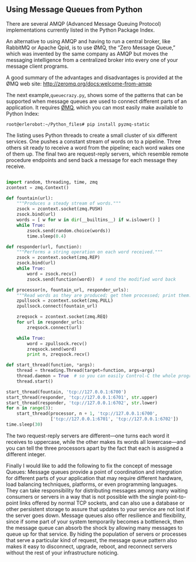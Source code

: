 ## Using Message Queues from Python

There are several AMQP (Advanced Message
Queuing Protocol) implementations currently listed in the Python Package Index.

An alternative to using AMQP and having to run a central broker, like RabbitMQ or Apache Qpid, is
to use ØMQ, the “Zero Message Queue,” which was invented by the same company as AMQP but moves
the messaging intelligence from a centralized broker into every one of your message client programs.

A good summary of the advantages and disadvantages is
provided at the ØMQ web site: http://zeromq.org/docs:welcome-from-amqp

The next example,`queuecrazy.py`, shows some of the patterns that can be supported when message queues are used to
connect different parts of an application. It requires [ØMQ](https://pypi.python.org/pypi/pyzmq-static/2.2), which you can most easily make available to
Python Index:
```
root@erlerobot:~/Python_files# pip install pyzmq-static
```
The listing uses Python threads to create a small cluster of six different services. One pushes a
constant stream of words on to a pipeline. Three others sit ready to receive a word from the pipeline;
each word wakes one of them up. The final two are request-reply servers, which resemble remote
procedure endpoints and send back a message for each message they receive.

```python

import random, threading, time, zmq
zcontext = zmq.Context()

def fountain(url):
    """Produces a steady stream of words."""
    zsock = zcontext.socket(zmq.PUSH)
    zsock.bind(url)
    words = [ w for w in dir(__builtins__) if w.islower() ]
    while True:
        zsock.send(random.choice(words))
        time.sleep(0.4)

def responder(url, function):
    """Performs a string operation on each word received."""
    zsock = zcontext.socket(zmq.REP)
    zsock.bind(url)
    while True:
        word = zsock.recv()
        zsock.send(function(word))  # send the modified word back

def processor(n, fountain_url, responder_urls):
    """Read words as they are produced; get them processed; print them."""
    zpullsock = zcontext.socket(zmq.PULL)
    zpullsock.connect(fountain_url)

    zreqsock = zcontext.socket(zmq.REQ)
    for url in responder_urls:
        zreqsock.connect(url)

    while True:
        word = zpullsock.recv()
        zreqsock.send(word)
        print n, zreqsock.recv()

def start_thread(function, *args):
    thread = threading.Thread(target=function, args=args)
    thread.daemon = True  # so you can easily Control-C the whole program
    thread.start()

start_thread(fountain, 'tcp://127.0.0.1:6700')
start_thread(responder, 'tcp://127.0.0.1:6701', str.upper)
start_thread(responder, 'tcp://127.0.0.1:6702', str.lower)
for n in range(3):
    start_thread(processor, n + 1, 'tcp://127.0.0.1:6700',
                 ['tcp://127.0.0.1:6701', 'tcp://127.0.0.1:6702'])
time.sleep(30)
```


The two request-reply servers are different—one turns each word it receives to uppercase, while the
other makes its words all lowercase—and you can tell the three processors apart by the fact that each is
assigned a different integer.


Finally I would like to add the following to fix the concept of message Queues:
Message queues provide a point of coordination and integration for different parts of your
application that may require different hardware, load balancing techniques, platforms, or even
programming languages. They can take responsibility for distributing messages among many waiting
consumers or servers in a way that is not possible with the single point-to-point links offered by normal
TCP sockets, and can also use a database or other persistent storage to assure that updates to your
service are not lost if the server goes down. Message queues also offer resilience and flexibility, since if
some part of your system temporarily becomes a bottleneck, then the message queue can absorb the
shock by allowing many messages to queue up for that service. By hiding the population of servers or
processes that serve a particular kind of request, the message queue pattern also makes it easy to
disconnect, upgrade, reboot, and reconnect servers without the rest of your infrastructure noticing.
